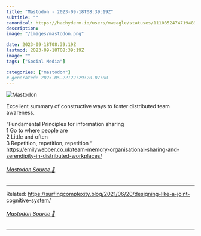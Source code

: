```yaml
---
title: "Mastodon - 2023-09-18T08:39:19Z"
subtitle: ""
canonical: https://hachyderm.io/users/mweagle/statuses/111085247471948369
description:
image: "/images/mastodon.png"

date: 2023-09-18T08:39:19Z
lastmod: 2023-09-18T08:39:19Z
image: ""
tags: ["Social Media"]

categories: ["mastodon"]
# generated: 2025-05-22T22:29:20-07:00
---
```

![Mastodon](/images/mastodon.png)

<p>Excellent summary of constructive ways to foster distributed team awareness. </p><p>“Fundamental Principles for information sharing<br />	1	Go to where people are<br />	2	Little and often<br />	3	Repetition, repetition, repetition “<br /><a href="https://emilywebber.co.uk/team-memory-organisational-sharing-and-serendipity-in-distributed-workplaces/" target="_blank" rel="nofollow noopener noreferrer" translate="no"><span class="invisible">https://</span><span class="ellipsis">emilywebber.co.uk/team-memory-</span><span class="invisible">organisational-sharing-and-serendipity-in-distributed-workplaces/</span></a></p>


###### [Mastodon Source 🐘](https://hachyderm.io/@mweagle/111085247471948369)

___

<p>Related: <a href="https://surfingcomplexity.blog/2021/06/20/designing-like-a-joint-cognitive-system/" target="_blank" rel="nofollow noopener noreferrer" translate="no"><span class="invisible">https://</span><span class="ellipsis">surfingcomplexity.blog/2021/06</span><span class="invisible">/20/designing-like-a-joint-cognitive-system/</span></a></p>


###### [Mastodon Source 🐘](https://hachyderm.io/@mweagle/111085250546189654)

___
